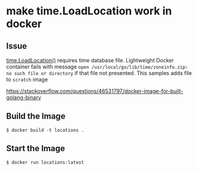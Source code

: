 # make time.LoadLocation work in docker

## Issue
[time.LoadLocation()](https://golang.org/pkg/time/#LoadLocation) requires time database file. Lightweight Docker container fails with message  `open /usr/local/go/lib/time/zoneinfo.zip: no such file or directory` if that file not presented. This samples adds file to `scratch` image

https://stackoverflow.com/questions/46531797/docker-image-for-built-golang-binary

## Build the Image

    $ docker build -t locations .

## Start the Image

    $ docker run locations:latest